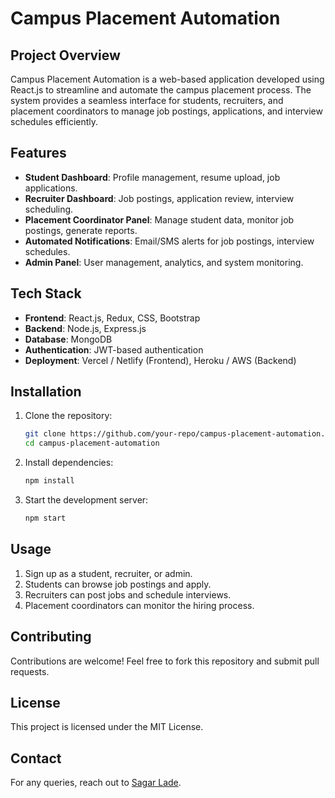 # Campus Placement Automation

## Project Overview
Campus Placement Automation is a web-based application developed using React.js to streamline and automate the campus placement process. The system provides a seamless interface for students, recruiters, and placement coordinators to manage job postings, applications, and interview schedules efficiently.

## Features
- **Student Dashboard**: Profile management, resume upload, job applications.
- **Recruiter Dashboard**: Job postings, application review, interview scheduling.
- **Placement Coordinator Panel**: Manage student data, monitor job postings, generate reports.
- **Automated Notifications**: Email/SMS alerts for job postings, interview schedules.
- **Admin Panel**: User management, analytics, and system monitoring.

## Tech Stack
- **Frontend**: React.js, Redux,  CSS, Bootstrap
- **Backend**: Node.js, Express.js
- **Database**: MongoDB
- **Authentication**: JWT-based authentication
- **Deployment**: Vercel / Netlify (Frontend), Heroku / AWS (Backend)

## Installation
1. Clone the repository:
   ```bash
   git clone https://github.com/your-repo/campus-placement-automation.git
   cd campus-placement-automation
   ```
2. Install dependencies:
   ```bash
   npm install
   ```
3. Start the development server:
   ```bash
   npm start
   ```


## Usage
1. Sign up as a student, recruiter, or admin.
2. Students can browse job postings and apply.
3. Recruiters can post jobs and schedule interviews.
4. Placement coordinators can monitor the hiring process.

## Contributing
Contributions are welcome! Feel free to fork this repository and submit pull requests.

## License
This project is licensed under the MIT License.

## Contact
For any queries, reach out to [Sagar Lade](mailto:sagarlade94@gmail.com).

